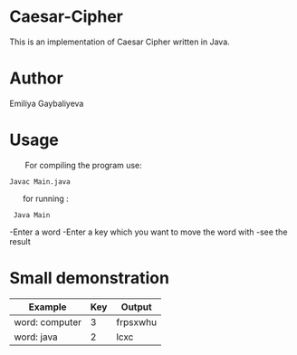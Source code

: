 # Caesar-Cipher
This is an implementation of Caesar Cipher written in Java.
# Author
Emiliya Gaybaliyeva

# Usage
&nbsp;&nbsp;&nbsp;&nbsp;&nbsp;&nbsp; For compiling the program use: 
```
Javac Main.java
``` 
&nbsp;&nbsp;&nbsp;&nbsp;&nbsp;&nbsp;for running :
 ```
  Java Main
 ```
 
 -Enter a word
 -Enter a key which you want to move the word with
 -see the result
 
# Small demonstration 

| Example        |     Key       | Output   |
| -------------- | ------------- | -------- |
| word: computer |      3        | frpsxwhu |
| word: java     |      2        | lcxc     |

